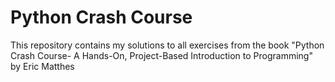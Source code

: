 # Python Crash Course
This repository contains my solutions to all exercises from the book "Python Crash Course- A Hands-On, Project-Based Introduction to Programming" by Eric Matthes
